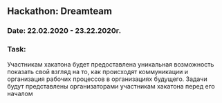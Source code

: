 ## Hackathon: Dreamteam
### Date: 22.02.2020 - 23.22.2020г.
### Task: 
Участникам хакатона будет предоставлена уникальная возможность показать свой взгляд на то, как происходят коммуникации и организация рабочих процессов в организациях будущего. Задачи будут представлены организаторами участникам хакатона перед его началом

